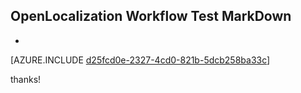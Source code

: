 ## OpenLocalization Workflow Test MarkDown
* 

[AZURE.INCLUDE [d25fcd0e-2327-4cd0-821b-5dcb258ba33c](calleeMd1.md)]

 
thanks!